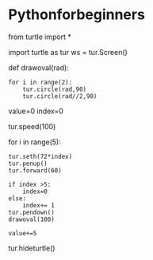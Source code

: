 # Pythonforbeginners
from turtle import *

 import turtle as tur
 ws = tur.Screen()
 

 def drawoval(rad):
     

    for i in range(2):
        tur.circle(rad,90)
        tur.circle(rad//2,90)
 
 value=0
 index=0
 
 tur.speed(100)
 
 for i in range(5):
 
    tur.seth(72*index)
    tur.penup()
    tur.forward(60)
    
    if index >5:
        index=0
    else:
        index+= 1
    tur.pendown()
    drawoval(100)

    value+=5
 
 tur.hideturtle()
